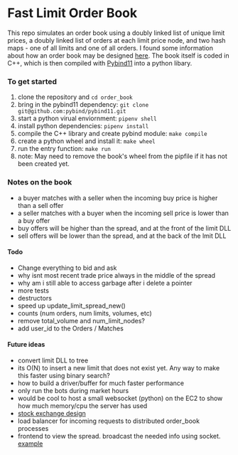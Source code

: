 # Fast Limit Order Book
This repo simulates an order book using a doubly linked list of unique limit prices, a doubly linked list of orders at each limit price node, and two hash maps - one of all limits and one of all orders. I found some information about how an order book may be designed [here](https://web.archive.org/web/20110219163448/http://howtohft.wordpress.com/2011/02/15/how-to-build-a-fast-limit-order-book/). The book itself is coded in C++, which is then compiled with [Pybind11](https://github.com/pybind/pybind11) into a python libary. 


### To get started 
1. clone the repository and `cd order_book`
2. bring in the pybind11 dependency: `git clone git@github.com:pybind/pybind11.git`
3. start a python virual enviornment: `pipenv shell`
4. install python dependencies: `pipenv install`
5. compile the C++ library and create pybind module: `make compile`
6. create a python wheel and install it: `make wheel`
7. run the entry function: `make run`
8. note: May need to remove the book's wheel from the pipfile if it has not been created yet. 


### Notes on the book 
* a buyer  matches with a seller when the incoming buy  price is higher than a sell offer
* a seller matches with a buyer  when the incoming sell price is lower  than a buy offer 
* buy  offers will be higher than the spread, and at the front of the limit DLL
* sell offers will be lower  than the spread, and at the back  of the lmit DLL

#### Todo 
* Change everything to bid and ask 
* why isnt most recent trade price always in the middle of the spread
* why am i still able to access garbage after i delete a pointer
* more tests 
* destructors
* speed up update_limit_spread_new()
* counts (num orders, num limits, volumes, etc)
* remove total_volume and num_limit_nodes?
* add user_id to the Orders / Matches 

#### Future ideas
* convert limit DLL to tree
* its O(N) to insert a new limit that does not exist yet. Any way to make this faster using binary search?
* how to build a driver/buffer for much faster performance
* only run the bots during market hours
* would be cool to host a small websocket (python) on the EC2 to show how much memory/cpu the server has used 
* [stock exchange design](https://www.youtube.com/watch?v=XuKs2kWH0mQ&ab_channel=System-Design)
* load balancer for incoming requests to distributed order_book processes 
* frontend to view the spread. broadcast the needed info using socket. [example](https://www.youtube.com/watch?v=hgOXY-r3xJM&ab_channel=ChadThackray)
